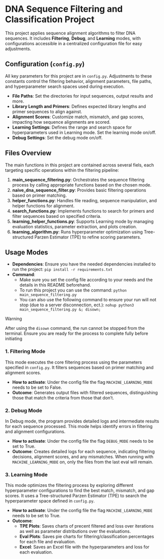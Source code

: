 # DNA Sequence Filtering and Classification Project

This project applies sequence alignment algorithms to filter DNA sequences. It includes **Filtering**, **Debug**, and **Learning** modes, with configurations accessible in a centralized configuration file for easy adjustments.

## Configuration (`config.py`)

All key parameters for this project are in `config.py`. Adjustments to these constants control the filtering behavior, alignment parameters, file paths, and hyperparameter search spaces used during execution.

- **File Paths**: Set the directories for input sequences, output results and more.
- **Library Length and Primers**: Defines expected library lengths and primer sequences to align against.
- **Alignment Scores**: Customize match, mismatch, and gap scores, impacting how sequence alignments are scored.
- **Learning Settings**: Defines the range and search space for hyperparameters used in Learning mode. Set the learning mode on/off.
- **Debug Settings**: Set the debug mode on/off.

## Files Overview

The main functions in this project are contained across several fiels, each targeting specific operations within the filtering pipeline:

1. **main_sequence_filtering.py**: Orchestrates the sequence filtering process by calling appropriate functions based on the chosen mode.
2. **naive_dna_sequence_filter.py**: Provides basic filtering operations based on primer matching.
3. **helper_functions.py**: Handles file reading, sequence manipulation, and helper functions for alignment.
4. **search_functions.py**: Implements functions to search for primers and filter sequences based on specified criteria.
5. **learning_helper_functions.py**: Supports Learning mode by managing evaluation statistics, parameter extraction, and plots creation.
6. **learning_algorithm.py**: Runs hyperparameter optimization using Tree-structured Parzen Estimator (TPE) to refine scoring parameters.

## Usage Modes

- **Dependencies**: Ensure you have the needed dependencies installed to run the project: `pip install -r requirements.txt`
- **Command**:
  - Make sure you set the config file according to your needs and the details in this README beforehand.
  - To run this project you can use the command: `python main_sequence_filtering.py`
  - You can also use the following command to ensure your run will not stop (due to a server disconnection, ect.): `nohup python3 main_sequence_filtering.py &; disown;`
> [!WARNING]
>  After using the `disown` command, the run cannot be stopped from the terminal. Ensure you are ready for the process to complete fully before initiating


### 1. **Filtering Mode**

This mode executes the core filtering process using the parameters specified in `config.py`. It filters sequences based on primer matching and alignment scores.

- **How to activate**: Under the config file the flag `MACHINE_LEARNING_MODE` needs to be set to False.
- **Outcome**: Generates output files with filtered sequences, distinguishing those that match the criteria from those that don’t.

### 2. **Debug Mode**

In Debug mode, the program provides detailed logs and intermediate results for each sequence processed. This mode helps identify errors in filtering and alignment configurations.

- **How to activate**: Under the config file the flag `DEBUG_MODE` needs to be set to True.
- **Outcome**: Creates detailed logs for each sequence, indicating filtering decisions, alignment scores, and any mismatches. When running with `MACHINE_LEARNING_MODE` on, only the files from the last eval will remain.

### 3. **Learning Mode**

This mode optimizes the filtering process by exploring different hyperparameter configurations to find the best match, mismatch, and gap scores. It uses a Tree-structured Parzen Estimator (TPE) to search the hyperparameter space defined in `config.py`.

- **How to activate**: Under the config file the flag `MACHINE_LEARNING_MODE` needs to be set to True.
- **Outcome**:
  - **TPE Plots**: Saves charts of precent filtered and loss over iterations as well as parameter distributions over the evaluations.
  - **Eval Plots**: Saves pie charts for filtering/classification percentages for each file and evaluation.
  - **Excel**: Saves an Excel file with the hyperparameters and loss for each evaluation.
